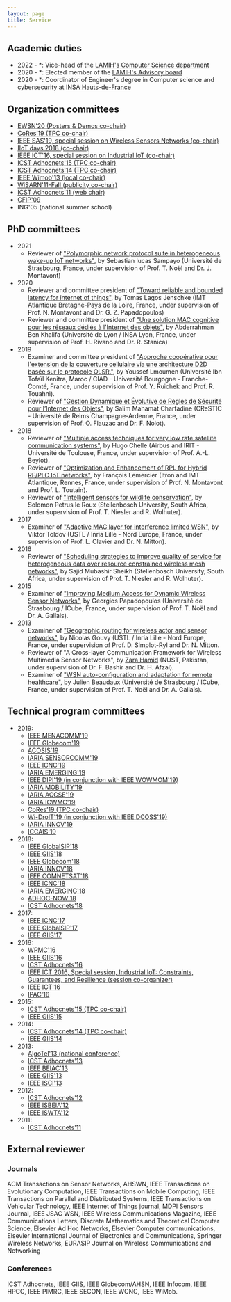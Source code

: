 ```yaml
---
layout: page
title: Service
---
```


## Academic duties

* 2022 - *: Vice-head of the [LAMIH's Computer Science department](https://www.uphf.fr/LAMIH/en/computer-science)
* 2020 - *: Elected member of the [LAMIH's Advisory board](https://www.uphf.fr/LAMIH/en)
* 2020 - *: Coordinator of Engineer's degree in Computer science and cybersecurity at [INSA Hauts-de-France](https://www.insa-hautsdefrance.fr/)


## Organization committees

* [EWSN’20 (Posters & Demos co-chair)](http://ewsn2020.conf.citi-lab.fr/)
* [CoRes’19 (TPC co-chair)](https://www.irit.fr/cores2019/)
* [IEEE SAS'19, special session on Wireless Sensors Networks (co-chair)](http://sensorapps.org/pages/special-sessions-0)
* [IIoT days 2018 (co-chair)](http://iiot-2018.cnrs.fr/)
* [IEEE ICT'16, special session on Industrial IoT (co-chair)](https://ict-2016.org/pdf/ICT-2016_SS10-Call_for_Papers.pdf)
* [ICST Adhocnets'15 (TPC co-chair)](http://adhocnets.org/2015/show/home)
* [ICST Adhocnets'14 (TPC co-chair)](http://adhocnets.org/2014/show/home)
* [IEEE Wimob'13 (local co-chair)](http://conferences.computer.org/wimob2013/)
* [WiSARN'11-Fall (publicity co-chair)](http://researchers.lille.inria.fr/~mitton/WiSARN-fall2011/)
* [ICST Adhocnets'11 (web chair)](http://adhocnets.org/2011/)
* [CFIP'09](http://cfip2009.u-strasbg.fr/)
* ING'05 (national summer school)

## PhD committees

* 2021
    * Reviewer of ["Polymorphic network protocol suite in heterogeneous wake-up IoT networks"](http://www.theses.fr/s270169), by Sebastian lucas Sampayo (Université de Strasbourg, France, under supervision of Prof. T. Noël and Dr. J. Montavont)  
* 2020
    * Reviewer and committee president of ["Toward reliable and bounded latency for internet of things"](http://www.theses.fr/2020IMTA0222), by Tomas Lagos Jenschke (IMT Atlantique Bretagne-Pays de la Loire, France, under supervision of Prof. N. Montavont and Dr. G. Z. Papadopoulos)  
    * Reviewer and committee president of ["Une solution MAC cognitive pour les réseaux dédiés à l'Internet des objets"](https://www.theses.fr/), by Abderrahman Ben Khalifa (Université de Lyon / INSA Lyon, France, under supervision of Prof. H. Rivano and Dr. R. Stanica)
* 2019
    * Examiner and committee president of ["Approche coopérative pour l'extension de la couverture cellulaire via une architecture D2D
basée sur le protocole OLSR."](https://www.theses.fr/s198584), by Youssef Lmoumen (Université Ibn Tofaïl Kenitra, Maroc / CIAD - Université Bourgogne - Franche-Comté, France, under supervision of Prof. Y. Ruichek and Prof. R. Touahni).
    * Reviewer of ["Gestion Dynamique et Évolutive de Règles de Sécurité pour l’Internet des Objets"](http://www.theses.fr/s144202), by Salim Mahamat Charfadine (CReSTIC - Université de Reims Champagne-Ardenne, France, under supervision of Prof. O. Flauzac and Dr. F. Nolot).
* 2018
    * Reviewer of ["Multiple access techniques for very low rate satellite communication systems"](http://www.theses.fr/s147336), by Hugo Chelle (Airbus and IRIT - Université de Toulouse, France, under supervision of Prof. A.-L. Beylot).
    * Reviewer of ["Optimization and Enhancement of RPL for Hybrid RF/PLC IoT networks"](http://www.theses.fr/s201637), by François Lemercier (Itron and IMT Atlantique, Rennes, France, under supervision of Prof. N. Montavont and Prof. L. Toutain).
    * Reviewer of ["Intelligent sensors for wildlife conservation"](http://dsp.sun.ac.za/~trn/postgraduates.html), by Solomon Petrus le Roux (Stellenbosch University, South Africa, under supervision of Prof. T. Niesler and R. Wolhuter).
* 2017
    * Examiner of  ["Adaptive MAC layer for interference limited WSN"](https://www.theses.fr/201051729), by Viktor Toldov (USTL / Inria Lille - Nord Europe, France, under supervision of Prof. L. Clavier and Dr. N. Mitton).
* 2016
    * Reviewer of ["Scheduling strategies to improve quality of service for heterogeneous data over resource constrained wireless mesh networks"](http://scholar.sun.ac.za/handle/10019.1/101222?show=full), by Sajid Mubashir Sheikh (Stellenbosch University, South Africa, under supervision of Prof. T. Niesler and R. Wolhuter).
* 2015
    * Examiner of ["Improving Medium Access for Dynamic Wireless Sensor Networks"](http://www.theses.fr/2015STRAD034), by Georgios Papadopoulos (Université de Strasbourg / ICube, France, under supervision of Prof. T. Noël and Dr. A. Gallais).
* 2013
    * Examiner of ["Geographic routing for wireless actor and sensor networks"](https://www.theses.fr/2013LIL10185), by Nicolas Gouvy (USTL / Inria Lille - Nord Europe, France, under supervision of Prof. D. Simplot-Ryl and Dr. N. Mitton.
    * Reviewer of "A Cross-layer Communication Framework for Wireless Multimedia Sensor Networks", by [Zara Hamid](http://ww3.comsats.edu.pk/faculty/FacultyDetails.aspx?Uid=2092) (NUST, Pakistan, under supervision of Dr. F. Bashir and Dr. H. Afzal).
    * Examiner of ["WSN auto-configuration and adaptation for remote healthcare"](https://www.theses.fr/2013STRAD020), by Julien Beaudaux (Université de Strasbourg / ICube, France, under supervision of Prof. T. Noël and Dr. A. Gallais).
    
## Technical program committees
* 2019:
    * [IEEE MENACOMM'19](http://menacomm2019.org/)
    * [IEEE Globecom'19](http://globecom2019.ieee-globecom.org)
    * [ACOSIS'19](http://www.acosis.org/index.html)
    * [IARIA SENSORCOMM'19](https://www.iaria.org/conferences2019/SENSORCOMM19.html)
    * [IEEE ICNC'19](http://www.conf-icnc.org/2019/)
    * [IARIA EMERGING'19](http://www.iaria.org/conferences2019/EMERGING19.html)
    * [IEEE DIPI'19 (in conjunction with IEEE WOWMOM'19)](http://cnd.iit.cnr.it/dipi2019/)
    * [IARIA MOBILITY'19](http://www.iaria.org/conferences2019/MOBILITY19.html)
    * [IARIA ACCSE'19](http://www.iaria.org/conferences2019/ACCSE19.html)
    * [IARIA ICWMC'19](http://www.iaria.org/conferences2019/ICWMC19.html)
    * [CoRes’19 (TPC co-chair)](https://www.irit.fr/cores2019/)
    * [Wi-DroIT'19 (in conjunction with IEEE DCOSS'19)](https://widroit2019.loria.fr/)
    * [IARIA INNOV'19](http://www.iaria.org/conferences2019/INNOV19.html)
    * [ICCAIS'19](http://www.iccais.tech/ctopicpf/)
* 2018: 
    * [IEEE GlobalSIP'18](https://2018.ieeeglobalsip.org/)
    * [IEEE GIIS'18](http://www.giis-conf.org/)
    * [IEEE Globecom'18](http://globecom2018.ieee-globecom.org)
    * [IARIA INNOV'18](http://www.iaria.org/conferences2018/INNOV18.html)
    * [IEEE COMNETSAT'18](http://comnetsat.org/)
    * [IEEE ICNC'18](http://www.conf-icnc.org/2018/)
    * [IARIA EMERGING'18](http://www.iaria.org/conferences2018/EMERGING18.html)
    * [ADHOC-NOW'18](http://conferences.imt-atlantique.fr/adhocnow2018/)
    * [ICST Adhocnets'18](http://adhocnets.org/2018/show/home)
* 2017: 
    * [IEEE ICNC'17](http://www.conf-icnc.org/2017/)
    * [IEEE GlobalSIP'17](http://www.2017.ieeeglobalsip.org)
    * [IEEE GIIS'17](http://www.giis-conf.org/)
* 2016: 
    * [WPMC'16](http://www.wpmc2016.org/)
    * [IEEE GIIS'16](http://www.giis-conf.org/)
    * [ICST Adhocnets'16](http://adhocnets.org/2016/show/home)
    * [IEEE ICT 2016, Special session, Industrial IoT: Constraints, Guarantees, and Resilience (session co-organizer)](http://ict-2016.org/#SS10)
    * [IEEE ICT'16](http://ict-2016.org/)
    * [IPAC'16](http://ipac.icc-conference.org/index.html)
* 2015: 
    * [ICST Adhocnets'15 (TPC co-chair)](http://adhocnets.org/2015/show/home)
    * [IEEE GIIS'15](http://www.giis-conf.org/)
* 2014: 
    * [ICST Adhocnets'14 (TPC co-chair)](http://adhocnets.org/2014/show/home)
    * [IEEE GIIS'14](http://www.giis-conf.org/)
* 2013: 
    * [AlgoTel'13 (national conference)](http://algotel2013.sciencesconf.org/)
    * [ICST Adhocnets'13](http://adhocnets.org/2013/show/home)
    * [IEEE BEIAC'13](http://www.mypels.org/beiac2013/)
    * [IEEE GIIS'13](http://www-l2ti.univ-paris13.fr/~giis2013/index.html)
    * [IEEE ISCI'13](http://isci2013.mypels.org/)
* 2012: 
    * [ICST Adhocnets'12](http://adhocnets.org/2012/show/home)
    * [IEEE ISBEIA'12](http://www.uitmrmi.org/isbeia2012/)
    * [IEEE ISWTA'12](http://www.mypels.org/iswta2012/)
* 2011: 
    * [ICST Adhocnets'11](http://www.adhocnets.org/)
    
## External reviewer

### Journals

ACM Transactions on Sensor Networks, AHSWN, IEEE Transactions on Evolutionary Computation, IEEE Transactions on Mobile Computing, IEEE Transactions on Parallel and Distributed Systems, IEEE Transactions on Vehicular Technology, IEEE Internet of Things journal, MDPI Sensors Journal, IEEE JSAC WSN, IEEE Wireless Communications Magazine, IEEE Communications Letters, Discrete Mathematics and Theoretical Computer Science, Elsevier Ad Hoc Networks, Elsevier Computer communications, Elsevier International Journal of Electronics and Communications, Springer Wireless Networks, EURASIP Journal on Wireless Communications and Networking

### Conferences

ICST Adhocnets, IEEE GIIS, IEEE Globecom/AHSN, IEEE Infocom, IEEE HPCC, IEEE PIMRC, IEEE SECON, IEEE WCNC, IEEE WiMob.
